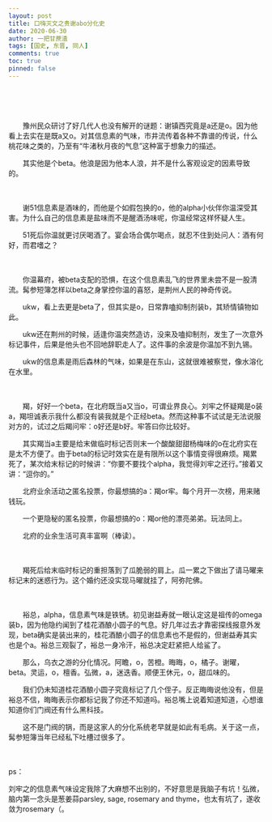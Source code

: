 ```yaml
---
layout: post
title: 口嗨灭文之贵谢abo分化史
date: 2020-06-30
author: 一把甘蔗渣
tags: [国史, 东晋, 同人]
comments: true
toc: true
pinned: false
---
```


<br/>

　　

　　豫州民众研讨了好几代人也没有解开的谜题：谢镇西究竟是a还是o。因为他看上去实在是既a又o。对其信息素的气味，市井流传着各种不靠谱的传说，什么桃花味之类的，乃至有“牛渚秋月夜的气息”这种富于想象力的描述。

　　其实他是个beta。他浪是因为他本人浪，并不是什么客观设定的因素导致的。

　　

　　谢51信息素是酒味的，而他是个如假包换的o，他的alpha小伙伴你温深受其害。为什么自己的信息素是盐味而不是醒酒汤味呢，你温经常这样怀疑人生。

　　51死后你温就更讨厌喝酒了。宴会场合偶尔喝点，就忍不住到处问人：酒有何好，而君嗜之？

　　

　　你温幕府，被beta支配的恐惧，在这个信息素乱飞的世界里未尝不是一股清流。髯参短簿怎样以beta之身掌控你温的喜怒，是荆州人民的神奇传说。

　　ukw，看上去更是beta了，但其实是o，日常靠嗑抑制剂装b，其矫情镇物如此。

　　ukw还在荆州的时候，适逢你温突然造访，没来及嗑抑制剂，发生了一次意外标记事件，后果是他头也不回地辞职走人了。这件事的余波是你温加不到九锡。

　　ukw的信息素是雨后森林的气味，如果是在东山，这就很难被察觉，像水溶化在水里。

　　

　　羯，好好一个beta，在北府既当a又当o，可谓业界良心。刘牢之怀疑羯是o装a，羯坦诚表示我什么都没有装我就是个正经beta。然而这种事不试试是无法说服对方的，试过之后羯问牢：o好还是b好。牢答曰你比较好。

　　其实羯当a主要是给末做临时标记否则末一个酸酸甜甜杨梅味的o在北府实在是太不方便了。由于beta的标记时效实在是有限所以这个事情变得很麻烦。羯累死了，某次给末标记的时候讲：“你要不要找个alpha，我觉得刘牢之还行。”接着又讲：“逗你的。”

　　北府业余活动之匿名投票，你最想搞的a：羯or牢。每个月开一次榜，用来赌钱玩。

　　一个更隐秘的匿名投票，你最想搞的o：羯or他的漂亮弟弟。玩法同上。

　　北府的业余生活可真丰富啊（棒读）。

　　

　　羯死后给末临时标记的重担落到了瓜脆弱的肩上。瓜一累之下做出了请马曜来标记末的迷惑行为。这个婚约还没实现马曜就挂了，阿弥陀佛。

　　

　　裕总，alpha，信息素气味是铁锈。初见谢益寿就一眼认定这是祖传的omega装b，因为他隐约闻到了桂花酒酿小圆子的气息。好几年过去才靠密探线报意外发现，beta确实是装出来的，桂花酒酿小圆子的信息素也不是假的，但谢益寿其实也是个a。裕总三观裂了，裕总一身冷汗，裕总决定赶紧把人给鲨了。

　　那么，乌衣之游的分化情况。阿瞻，o，苦橙。晦晦，o，橘子。谢曜，beta。灵运，o，檀香。弘微，a，迷迭香。顺便王休元，o，甜瓜味的。

　　我们仍未知道桂花酒酿小圆子究竟标记了几个侄子。反正晦晦说他没有，但是裕总不信，晦晦表示你都标记我了你还不知道吗。裕总嘴上说着知道知道，心想谁知道你们门阀还有什么黑科技。

　　这不是门阀的锅，而是这家人的分化系统老早就是如此有毛病。关于这一点，髯参短簿当年已经私下吐槽过很多了。



　　



ps：

刘牢之的信息素气味设定我除了大麻想不出别的，不好意思是我脑子有坑！弘微，脑内第一念头是葱姜蒜parsley, sage, rosemary and thyme，也太有坑了，遂收敛为rosemary（。

